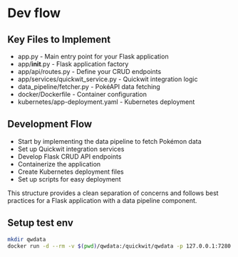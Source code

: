 # Dev flow

## Key Files to Implement

 -    app.py - Main entry point for your Flask application
 -    app/__init__.py - Flask application factory
 -    app/api/routes.py - Define your CRUD endpoints
 -    app/services/quickwit_service.py - Quickwit integration logic
 -    data_pipeline/fetcher.py - PokéAPI data fetching
 -    docker/Dockerfile - Container configuration
 -    kubernetes/app-deployment.yaml - Kubernetes deployment

## Development Flow

 -    Start by implementing the data pipeline to fetch Pokémon data
 -    Set up Quickwit integration services
 -    Develop Flask CRUD API endpoints
 -    Containerize the application
 -    Create Kubernetes deployment files
 -    Set up scripts for easy deployment

This structure provides a clean separation of concerns and follows best practices for a Flask
application with a data pipeline component.



## Setup test env
```bash
mkdir qwdata
docker run -d --rm -v $(pwd)/qwdata:/quickwit/qwdata -p 127.0.0.1:7280:7280 quickwit/quickwit run
```

